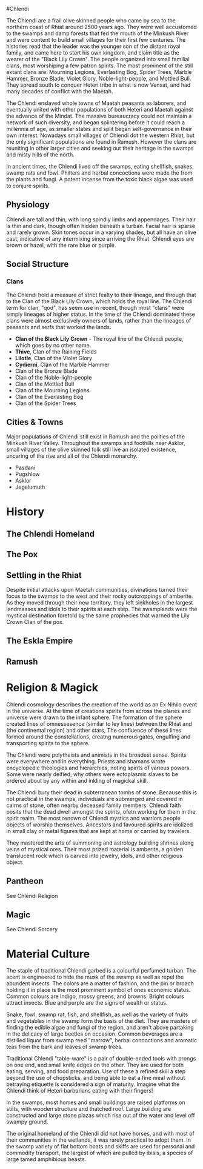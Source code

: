 #Chlendi

The Chlendi are a frail olive skinned people who came by sea to the northern coast of Rhiat around 2500 years ago. They were well accustomed to the swamps and damp forests that fed the mouth of the Minkush River and were content to build small villages for their first few centuries. The histories read that the leader was the younger son of the distant royal family, and came here to start his own kingdom, and claim title as the wearer of the "Black Lily Crown". The people organized into small familial clans, most worshiping a few patron spirits. The most prominent of the still extant clans are: Mourning Legions, Everlasting Bog, Spider Trees, Marble Hammer, Bronze Blade, Violet Glory, Noble-light-people, and Mottled Bull. They spread south to conquer Heteri tribe in what is now Vensat, and had many decades of conflict with the Maetah.

The Chlendi enslaved whole towns of Maetah peasants as laborers, and eventually united with other populations of both Heteri and Maetah against the advance of the Mindat. The massive bureaucracy could not maintain a network of such diversity, and began splintering before it could reach a millennia of age, as smaller states and split began self-governance in their own interest. Nowadays small villages of Chlendi dot the western Rhiat, but the only significant populations are found in Ramush. However the clans are reuniting in other larger cities and seeking out their heritage in the swamps and misty hills of the north.

In ancient times, the Chlendi lived off the swamps, eating shellfish, snakes, swamp rats and fowl. Philters and herbal concoctions were made the from the plants and fungi. A potent incense from the toxic black algae was used to conjure spirits.



## Physiology
Chlendi are tall and thin, with long spindly limbs and appendages. Their hair is thin and dark, though often hidden beneath a turban. Facial hair is sparse and rarely grown. Skin tones occur in a varying shades, but all have an olive cast, indicative of any intermixing since arriving the Rhiat. Chlendi eyes are brown or hazel, with the rare blue or purple.

## Social Structure

### Clans
The Chlendi hold a measure of strict fealty to their lineage, and through that to the Clan of the Black Lily Crown, which holds the royal line. The Chlendi term for clan, "qod", has seem use in recent, though most "clans" were simply lineages of higher status. In the time of the Chlendi dominated these clans were almost exclusively owners of lands, rather than the lineages of peasants and serfs that worked the lands.

* **Clan of the Black Lily Crown** - The royal line of the Chlendi people, which goes by no other name.
* **Thive**, Clan of the Raining Fields
* **Lilotle**, Clan of the Violet Glory
* **Cydierni**, Clan of the Marble Hammer
* Clan of the Bronze Blade
*  Clan of the Noble-light-people
*  Clan of the Mottled Bull
*  Clan of the Mourning Legions
* Clan of the Everlasting Bog
* Clan of the Spider Trees

## Cities & Towns
Major populations of Chlendi still exist in Ramush and the polities of the Minkush River Valley. Throughout the swamps and foothills near Asklor, small villages of the olive skinned folk still live an isolated existence, uncaring of the rise and all of the Chlendi monarchy.

* Pasdani
* Pugshlow
* Asklor
* Jegelumuth

# History
## The Chlendi Homeland

## The Pox

## Settling in the Rhiat
Despite initial attacks upon Maetah communities, divinations turned their focus to the swamps to the west and their rocky outcroppings of amberite. As they moved through their new territory, they left sinkholes in the largest landmasses and idols to their spirits at each step. The swamplands were the mystical destination foretold by the same prophecies that warned the Lily Crown Clan of the pox.

## The Eskla Empire
## Ramush

# Religion & Magick
Chlendi cosmology describes the creation of the world as an Ex Nihilo event in the universe. At the time of creations spirits from across the planes and universe were drawn to the infant sphere. The formation of the sphere created lines of omnessesence (similar to ley lines) between the Rhiat and (the continental region) and other stars, The confluence of these lines formed around the constellations, creatng numerous gates, engulfing and transporting spirits to the sphere.

The Chlendi were polytheists and animists in the broadest sense. Spirits were everywhere and in everything. Priests and shamans wrote encyclopedic theologies and hierarchies, noting spirits of various powers. Some were nearly deified, why others were ectoplasmic slaves to be ordered about by any within and inkling of magickal skill.

The Chlendi bury their dead in subterranean tombs of stone. Because this is not practical in the swamps, individuals are submerged and covered in cairns of stone, often nearby deceased family members. Chlendi faith posits that the dead dwell amongst the spirits, ofetn working for them in the spirit realm. The most renown of Chlendi mystics and warriors people objects of worship themselves. Ancestors and favoured spirits are idolized in small clay or metal figures that are kept at home or carried by travelers.

They mastered the arts of summoning and astrology building shrines along veins of mystical ores. Their most prized material is amberite, a golden translucent rock which is carved into jewelry, idols, and other religious object.

## Pantheon
See Chlendi Religion

## Magic
See Chlendi Sorcery

# Material Culture
The staple of traditional Chlendi garbed is a colourful perfumed turban. The scent is engineered to hide the musk of the swamp as well as repel the abundent insects. The colors are a matter of fashion, and the pin or broach holding it in place is the most prominent symbol of ones economic status. Common colours are Indigo, mossy greens, and browns. Bright colours attract insects. Blue and purple are the signs of wealth or status.

Snake, fowl, swamp rat, fish, and shellfish, as well as the variety of fruits and vegetables in the swamp form the basis of the diet. They are masters of finding the edible algae and fungi of the region, and aren't above partaking in the delicacy of large beetles on occasion. Common beverages are a distilled liquor from swamp reed "marrow", herbal concoctions and aromatic teas from the bark and leaves of swamp trees.

Traditional Chlendi "table-ware" is a pair of double-ended tools with prongs on one end, and small knife edges on the other. They are used for both eating, serving, and food preparation. Use of these a refined skill a step beyond the use of chopsticks, and being able to eat a fine meal without betraying etiquette is considered a sign of maturity. Imagine what the Chlendi think of Heteri barbarians eating with their fingers!

In the swamps, most homes and small buildings are raised platforms on stilts, with wooden structure and thatched roof. Large building are constructed and large stone plazas which rise out of the water and level off swampy ground.

The original homeland of the Chlendi did not have horses, and with most of their communities in the wetlands, it was rarely practical to adopt them. In the swamp variety of flat bottom boats and skiffs are used for personal and commodity transport, the largest of which are pulled by ibisis, a species of large tamed amphibious beasts.

